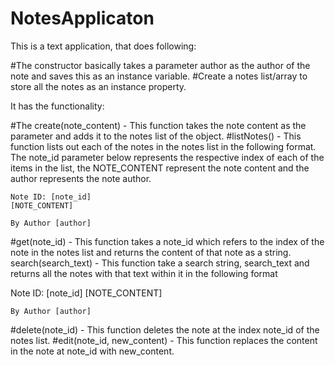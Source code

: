# NotesApplicaton

This is a text application, that does following:

#The constructor basically takes a  parameter author as the author of the note and saves this as an instance variable.
#Create a notes list/array to store all the notes as an instance property.

 It has the functionality:

#The create(note_content) - This function takes the note content as the parameter and adds it to the notes list of the object.
#listNotes() - This function lists out each of the notes in the notes list in the following format. The note_id parameter below represents the respective index of each of the items in the list, the NOTE_CONTENT represent the note content and the author represents the note author.
	
	Note ID: [note_id]
	[NOTE_CONTENT]

	By Author [author]
	
#get(note_id) - This function takes a note_id which refers to the index of the note in the notes list and returns the content of that note as a string.
search(search_text) - This function take a search string, search_text and returns all the notes with that text within it in the following format

Note ID: [note_id]
	[NOTE_CONTENT]

	By Author [author]
 
#delete(note_id) - This function deletes the note at the index note_id of the notes list.
#edit(note_id, new_content) - This function replaces the content in the note at note_id with new_content.



